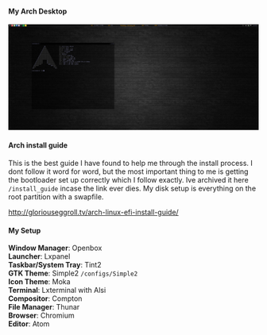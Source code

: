 #### My Arch Desktop
![](screenshots/arch_desktop0.png)


#### Arch install guide

This is the best guide I have found to help me through the install process. I dont follow it word for word, but the most important thing to me is getting the bootloader set up correctly which I follow exactly. Ive archived it here `/install_guide` incase the link ever dies. My disk setup is everything on the root partition with a swapfile.

http://gloriouseggroll.tv/arch-linux-efi-install-guide/


#### My Setup

**Window Manager**: Openbox  
**Launcher**: Lxpanel  
**Taskbar/System Tray**: Tint2  
**GTK Theme**: Simple2 `/configs/Simple2`  
**Icon Theme**: Moka  
**Terminal**: Lxterminal with Alsi  
**Compositor**: Compton  
**File Manager**: Thunar  
**Browser**: Chromium  
**Editor**: Atom  
